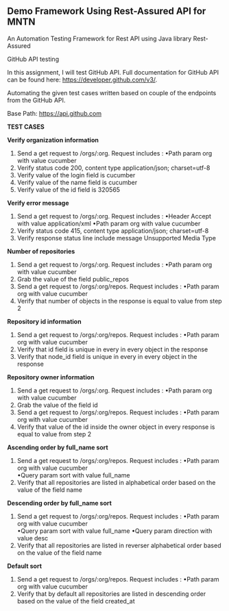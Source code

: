 ## Demo Framework Using Rest-Assured API for MNTN
An Automation Testing Framework for Rest API using Java library Rest-Assured

GitHub API testing 

In this assignment, I will test GitHub API. Full documentation for GitHub API can be found here: 
https://developer.github.com/v3/. 

Automating the given test cases written based on couple of the endpoints from the GitHub API.

Base Path: https://api.github.com 

**TEST CASES** 

**Verify organization information**  
1. Send a get request to /orgs/:org. Request includes : 
    •Path param org with value cucumber  
2. Verify status code 200, content type application/json; charset=utf-8 
3. Verify value of the login field is cucumber 
4. Verify value of the name field is cucumber 
5. Verify value of the id field is 320565 

**Verify error message**  
1. Send a get request to /orgs/:org. Request includes : 
    •Header Accept with value application/xml 
    •Path param org with value cucumber  
2. Verify status code 415, content type application/json; charset=utf-8 
3. Verify response status line include message Unsupported Media Type 
  
**Number of repositories** 
1. Send a get request to /orgs/:org. Request includes : 
    •Path param org with value cucumber  
2. Grab the value of the field public_repos 
3. Send a get request to /orgs/:org/repos. Request includes : 
    •Path param org with value cucumber  
4. Verify that number of objects in the response  is equal to value from step 2 

**Repository id information** 
1. Send a get request to /orgs/:org/repos. Request includes : 
    •Path param org with value cucumber  
2. Verify that id field is unique in every in every object in the response 
3. Verify that node_id field is unique in every in every object in the response 

**Repository owner information** 
1. Send a get request to /orgs/:org. Request includes : 
    •Path param org with value cucumber  
2. Grab the value of the field id 
3. Send a get request to /orgs/:org/repos. Request includes : 
    •Path param org with value cucumber  
4. Verify that value of the id inside the owner object in every response is equal to value from step 2 

**Ascending order by full_name sort** 
1. Send a get request to /orgs/:org/repos. Request includes : 
    •Path param org with value cucumber  
    •Query param sort with value full_name 
2. Verify that all repositories are listed in alphabetical order based on the value of the field name 

**Descending order by full_name sort** 
1. Send a get request to /orgs/:org/repos. Request includes : 
    •Path param org with value cucumber  
    •Query param sort with value full_name 
    •Query param direction with value desc 
2. Verify that all repositories are listed in reverser alphabetical order based on the value of the field 
name 

**Default sort** 
1. Send a get request to /orgs/:org/repos. Request includes : 
•Path param org with value cucumber  
2. Verify that by default all repositories are listed in descending order based on the value of the field 
created_at 